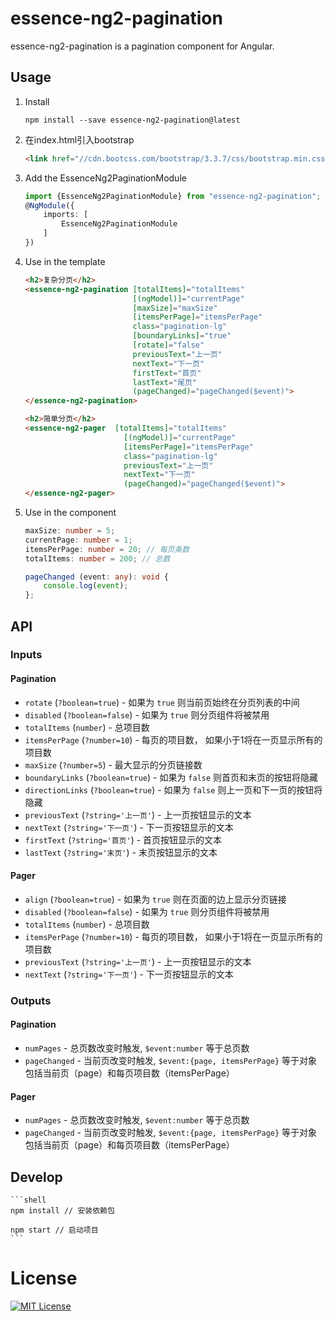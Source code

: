 # essence-ng2-pagination

essence-ng2-pagination is a pagination component for Angular.

## Usage

1. Install

	```shell
	npm install --save essence-ng2-pagination@latest
	```
	
2. 在index.html引入bootstrap

	```html
	<link href="//cdn.bootcss.com/bootstrap/3.3.7/css/bootstrap.min.css" rel="stylesheet">
	```

3. Add the EssenceNg2PaginationModule

	```typescript
	import {EssenceNg2PaginationModule} from "essence-ng2-pagination";
	@NgModule({
	    imports: [
	        EssenceNg2PaginationModule
	    ]
	})
	```

4. Use in the template

	```html
	<h2>复杂分页</h2>
    <essence-ng2-pagination [totalItems]="totalItems"
                            [(ngModel)]="currentPage"
                            [maxSize]="maxSize"
                            [itemsPerPage]="itemsPerPage"
                            class="pagination-lg"
                            [boundaryLinks]="true"
                            [rotate]="false"
                            previousText="上一页"
                            nextText="下一页"
                            firstText="首页"
                            lastText="尾页"
                            (pageChanged)="pageChanged($event)">
    </essence-ng2-pagination>
    
    <h2>简单分页</h2>
    <essence-ng2-pager 	[totalItems]="totalItems"
                          [(ngModel)]="currentPage"
                          [itemsPerPage]="itemsPerPage"
                          class="pagination-lg"
                          previousText="上一页"
                          nextText="下一页"
                          (pageChanged)="pageChanged($event)">
    </essence-ng2-pager>
	```

5. Use in the component

	```typescript
	maxSize: number = 5;
	currentPage: number = 1;
	itemsPerPage: number = 20; // 每页条数
	totalItems: number = 200; // 总数

	pageChanged (event: any): void {
		console.log(event);
	};
	```

## API

### Inputs

#### Pagination

  - `rotate` (`?boolean=true`) - 如果为 `true` 则当前页始终在分页列表的中间
  - `disabled` (`?boolean=false`) - 如果为 `true` 则分页组件将被禁用
  - `totalItems` (`number`) - 总项目数
  - `itemsPerPage` (`?number=10`) - 每页的项目数， 如果小于1将在一页显示所有的项目数
  - `maxSize` (`?number=5`) - 最大显示的分页链接数
  - `boundaryLinks` (`?boolean=true`) - 如果为 `false` 则首页和末页的按钮将隐藏
  - `directionLinks` (`?boolean=true`) - 如果为 `false` 则上一页和下一页的按钮将隐藏
  - `previousText` (`?string='上一页'`) - 上一页按钮显示的文本
  - `nextText` (`?string='下一页'`) - 下一页按钮显示的文本
  - `firstText` (`?string='首页'`) - 首页按钮显示的文本
  - `lastText` (`?string='末页'`) - 末页按钮显示的文本

#### Pager

  - `align` (`?boolean=true`) - 如果为 `true` 则在页面的边上显示分页链接
  - `disabled` (`?boolean=false`) - 如果为 `true` 则分页组件将被禁用
  - `totalItems` (`number`) - 总项目数
  - `itemsPerPage` (`?number=10`) - 每页的项目数， 如果小于1将在一页显示所有的项目数
  - `previousText` (`?string='上一页'`) - 上一页按钮显示的文本
  - `nextText` (`?string='下一页'`) - 下一页按钮显示的文本

### Outputs

#### Pagination

  - `numPages` - 总页数改变时触发, `$event:number` 等于总页数
  - `pageChanged` - 当前页改变时触发, `$event:{page, itemsPerPage}` 等于对象包括当前页（page）和每页项目数（itemsPerPage）
  
#### Pager

  - `numPages` - 总页数改变时触发, `$event:number` 等于总页数
  - `pageChanged` - 当前页改变时触发, `$event:{page, itemsPerPage}` 等于对象包括当前页（page）和每页项目数（itemsPerPage）

## Develop

	```shell
	npm install // 安装依赖包
	
	npm start // 启动项目
	```

# License

[![MIT License](https://img.shields.io/badge/license-MIT-blue.svg?style=flat)](/LICENSE)

